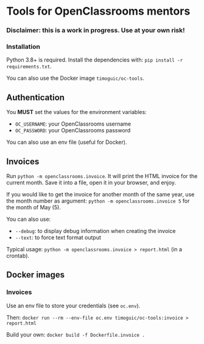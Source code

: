 # Tools for OpenClassrooms mentors

### Disclaimer: this is a work in progress. Use at your own risk!

### Installation

Python 3.8+ is required.
Install the dependencies with: `pip install -r requirements.txt`.

You can also use the Docker image `timoguic/oc-tools`.

## Authentication

You **MUST** set the values for the environment variables:
* `OC_USERNAME`: your OpenClassrooms username
* `OC_PASSWORD`: your OpenClassrooms password

You can also use an env file (useful for Docker).

## Invoices

Run `python -m openclassrooms.invoice`. It will print the HTML invoice for the current month. Save it into a file, open it in your browser, and enjoy.

If you would like to get the invoice for another month of the same year, use the month number as argument: `python -m openclassrooms.invoice 5` for the month of May (5).

You can also use:
* `--debug`: to display debug information when creating the invoice
* `--text`: to force text format output

Typical usage: `python -m openclassrooms.invoice > report.html` (in a crontab).

## Docker images

### Invoices

Use an env file to store your credentials (see `oc.env`).

Then: `docker run --rm --env-file oc.env timoguic/oc-tools:invoice > report.html`

Build your own: `docker build -f Dockerfile.invoice .`
